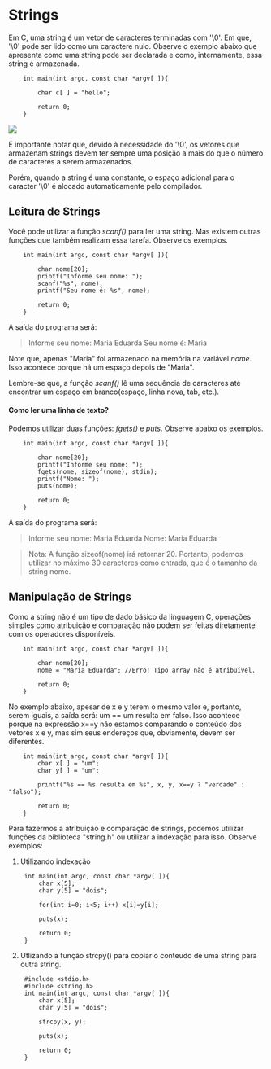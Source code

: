 # Strings 

Em C, uma string é um vetor de caracteres terminadas com '\0'. Em que, '\0' pode ser lido como um caractere nulo. Observe o exemplo abaixo que apresenta como uma string pode ser declarada e como, internamente, essa string é armazenada.

		int main(int argc, const char *argv[ ]){
			
			char c[ ] = "hello";
			
			return 0;
		}

[![](https://www.tutorialspoint.com/cprogramming/images/string_representation.jpg)](https://www.google.com/url?sa=i&url=https%3A%2F%2Fwww.tutorialspoint.com%2Fcprogramming%2Fc_strings.htm&psig=AOvVaw1grWjDOFTncwRhwW1TU86c&ust=1595784002563000&source=images&cd=vfe&ved=0CAIQjRxqFwoTCLjmvuv06OoCFQAAAAAdAAAAABAD)

É importante notar que, devido à necessidade do '\0', os vetores que armazenam strings devem ter sempre uma posição a mais do que o número de caracteres a serem armazenados. 

Porém, quando a string é uma constante, o espaço adicional para o caracter '\0' é alocado automaticamente pelo compilador. 

## Leitura de Strings

Você pode utilizar a função *scanf()* para ler uma string. Mas existem outras funções que também realizam essa tarefa. Observe os exemplos.

		int main(int argc, const char *argv[ ]){
			
			char nome[20];
			printf("Informe seu nome: ");
			scanf("%s", nome);
			printf("Seu nome é: %s", nome);
			
			return 0;
		}

A saída do programa será:
>Informe seu nome: Maria Eduarda
>Seu nome é: Maria

Note que, apenas "Maria" foi armazenado na memória na variável *nome*. Isso acontece porque há um espaço depois de "Maria". 

Lembre-se que, a função *scanf()* lê uma sequência de caracteres até encontrar um espaço em branco(espaço, linha nova, tab, etc.).

#### Como ler uma linha de texto?

Podemos utilizar duas funções: *fgets()* e *puts*. Observe abaixo os exemplos.

		int main(int argc, const char *argv[ ]){
			
			char nome[20];
			printf("Informe seu nome: ");
			fgets(nome, sizeof(nome), stdin);
			printf("Nome: ");
			puts(nome);
			
			return 0;
		}

A saída do programa será:
>Informe seu nome: Maria Eduarda
>Nome: Maria Eduarda

>Nota: 
> A função sizeof(nome) irá retornar 20. Portanto, podemos utilizar no máximo 30 caracteres como entrada, que é o tamanho da string nome.

## Manipulação de Strings

Como a string não é um tipo de dado básico da linguagem C, operações simples como atribuição e comparação não podem ser feitas diretamente com os operadores disponíveis. 

		int main(int argc, const char *argv[ ]){
			
			char nome[20];
			nome = "Maria Eduarda"; //Erro! Tipo array não é atribuível.
			
			return 0;
		}

No exemplo abaixo, apesar de x e y terem o mesmo valor e, portanto, serem iguais, a saída será: um == um resulta em falso. Isso acontece porque na expressão x==y não estamos comparando o conteúdo dos vetores x e y, mas sim seus endereços que, obviamente, devem ser diferentes. 

		int main(int argc, const char *argv[ ]){
			char x[ ] = "um";
			char y[ ] = "um";
			
			printf("%s == %s resulta em %s", x, y, x==y ? "verdade" : "falso");
			
			return 0;
		}

Para fazermos a atribuição e comparação de strings, podemos utilizar funções da biblioteca "string.h" ou utilizar a indexação para isso. Observe exemplos:

1. Utilizando indexação

		int main(int argc, const char *argv[ ]){
			char x[5];
			char y[5] = "dois";
			
			for(int i=0; i<5; i++) x[i]=y[i];
			
			puts(x);
			
			return 0;
		}

2. Utlizando a função strcpy() para copiar o conteudo de uma string para outra string.

		#include <stdio.h>
		#include <string.h>
		int main(int argc, const char *argv[ ]){
			char x[5];
			char y[5] = "dois";
			
			strcpy(x, y);
			
			puts(x);
			
			return 0;
		}

